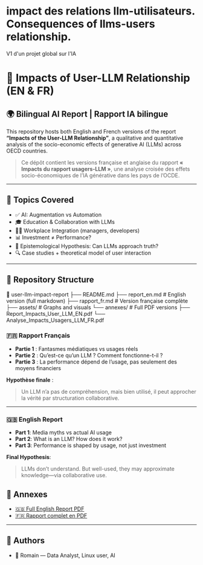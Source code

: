 # impact des relations llm-utilisateurs. Consequences of llms-users relationship.
V1 d'un projet global sur l'IA

# 🧠 Impacts of User-LLM Relationship (EN & FR)

## 🌍 Bilingual AI Report | Rapport IA bilingue

This repository hosts both English and French versions of the report **“Impacts of the User-LLM Relationship”**, a qualitative and quantitative analysis of the socio-economic effects of generative AI (LLMs) across OECD countries.

> Ce dépôt contient les versions française et anglaise du rapport **« Impacts du rapport usagers-LLM »**, une analyse croisée des effets socio-économiques de l’IA générative dans les pays de l’OCDE.

---

## 📌 Topics Covered

- ✅ AI: Augmentation vs Automation
- 🎓 Education & Collaboration with LLMs
- 👨‍💻 Workplace Integration (managers, developers)
- 📊 Investment ≠ Performance?
- 🧪 Epistemological Hypothesis: Can LLMs approach truth?
- 🔍 Case studies + theoretical model of user interaction

---

## 📁 Repository Structure

📁 user-llm-impact-report
├── README.md
├── report_en.md # English version (full markdown)
├── rapport_fr.md # Version française complète
├── assets/ # Graphs and visuals
└── annexes/ # Full PDF versions
├── Report_Impacts_User_LLM_EN.pdf
└── Analyse_Impacts_Usagers_LLM_FR.pdf

### 🇫🇷 Rapport Français
- **Partie 1** : Fantasmes médiatiques vs usages réels  
- **Partie 2** : Qu’est-ce qu’un LLM ? Comment fonctionne-t-il ?  
- **Partie 3** : La performance dépend de l’usage, pas seulement des moyens financiers  

**Hypothèse finale** :  
> Un LLM n’a pas de compréhension, mais bien utilisé, il peut approcher la vérité par structuration collaborative.

---


### 🇬🇧 English Report
- **Part 1**: Media myths vs actual AI usage  
- **Part 2**: What is an LLM? How does it work?  
- **Part 3**: Performance is shaped by usage, not just investment  

**Final Hypothesis**:  
> LLMs don’t understand. But well-used, they may approximate knowledge—via collaborative use.

## 📎 Annexes

- [🇬🇧 Full English Report PDF](./annexes/Report_Impacts_User_LLM_EN.pdf)  
- [🇫🇷 Rapport complet en PDF](./annexes/Analyse_Impacts_Usagers_LLM_FR.pdf)

---

## 🤝 Authors

- 👤 Romain — Data Analyst, Linux user, AI
